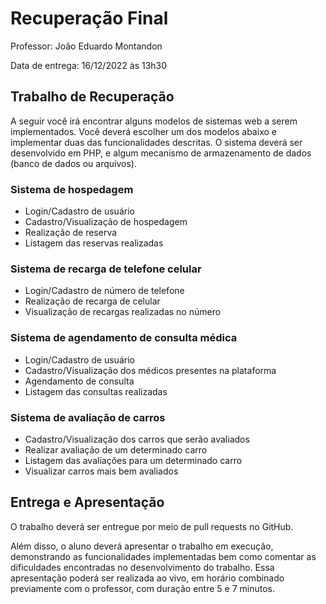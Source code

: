 # Recuperação Final

Professor: João Eduardo Montandon

Data de entrega: 16/12/2022 às 13h30

## Trabalho de Recuperação

A seguir você irá encontrar alguns modelos de sistemas web a serem implementados.
Você deverá escolher um dos modelos abaixo e implementar duas das funcionalidades descritas.
O sistema deverá ser desenvolvido em PHP, e algum mecanismo de armazenamento de dados (banco de dados ou arquivos).

### Sistema de hospedagem

- Login/Cadastro de usuário
- Cadastro/Visualização de hospedagem
- Realização de reserva
- Listagem das reservas realizadas

### Sistema de recarga de telefone celular

- Login/Cadastro de número de telefone
- Realização de recarga de celular
- Visualização de recargas realizadas no número

### Sistema de agendamento de consulta médica

- Login/Cadastro de usuário
- Cadastro/Visualização dos médicos presentes na plataforma
- Agendamento de consulta
- Listagem das consultas realizadas

### Sistema de avaliação de carros

- Cadastro/Visualização dos carros que serão avaliados
- Realizar avaliação de um determinado carro
- Listagem das avaliações para um determinado carro
- Visualizar carros mais bem avaliados

## Entrega e Apresentação

O trabalho deverá ser entregue por meio de pull requests no GitHub.

Além disso, o aluno deverá apresentar o trabalho em execução, demonstrando as funcionalidades implementadas bem como comentar as dificuldades encontradas no desenvolvimento do trabalho.
Essa apresentação poderá ser realizada ao vivo, em horário combinado previamente com o professor, com duração entre 5 e 7 minutos.
